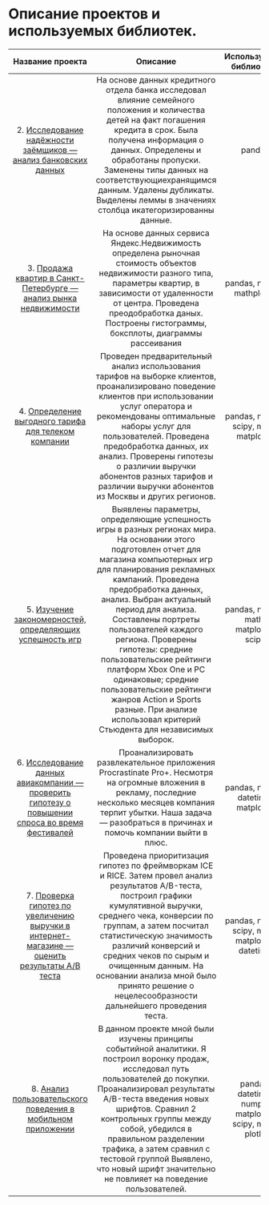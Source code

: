 # Описание проектов и используемых библиотек.

| Название проекта | Описание  | Используемые библиотеки |
| :-------------: |:------------------:| :-----:|
| 2. [Исследование надёжности заёмщиков — анализ банковских данных](https://github.com/manor477/practicum/tree/main/credit)     | На основе данных кредитного отдела банка исследовал влияние семейного положения и количества детей на факт погашения кредита в срок. Была получена информация о данных. Определены и обработаны пропуски. Заменены типы данных на соответствующиехранящимся данным. Удалены дубликаты. Выделены леммы в значениях столбца икатегоризированны данные. | pandas |
| 3. [Продажа квартир в Санкт-Петербурге — анализ рынка недвижимости](https://github.com/manor477/practicum/tree/main/apartments)     | На основе данных сервиса Яндекс.Недвижимость определена рыночная стоимость объектов недвижимости разного типа, параметры квартир, в зависимости от удаленности от центра. Проведена преодобработка даных. Построены гистограммы, боксплоты, диаграммы рассеивания    | pandas, numpy, mathplotlib |
| 4. [Определение выгодного тарифа для телеком компании](https://github.com/manor477/practicum/tree/main/telecom_tariffs) | Проведен предварительный анализ использования тарифов на выборке клиентов, проанализировано поведение клиентов при использовании услуг оператора и рекомендованы оптимальные наборы услуг для пользователей. Проведена предобработка данных, их анализ. Проверены гипотезы о различии выручки абонентов разных тарифов и различии выручки абонентов из Москвы и других регионов. | pandas, numpy, scipy, math, matplotlib |
| 5. [Изучение закономерностей, определяющих успешность игр](https://github.com/manor477/practicum/tree/main/game_industry) | Выявлены параметры, определяющие успешность игры в разных регионах мира. На основании этого подготовлен отчет для магазина компьютерных игр для планирования рекламных кампаний. Проведена предобработка данных, анализ. Выбран актуальный период для анализа. Составлены портреты пользователей каждого региона. Проверены гипотезы: средние пользовательские рейтинги платформ Xbox One и PC одинаковые; средние пользовательские рейтинги жанров Action и Sports разные. При анализе использовал критерий Стьюдента для независимых выборок. | pandas, numpy, math, matplotlib, scipy |
| 6. [Исследование данных авиакомпании — проверить гипотезу о повышении спроса во время фестивалей](https://github.com/manor477/practicum/tree/main/procrastinate_app) | Проанализировать развлекательное приложения Procrastinate Pro+. Несмотря на огромные вложения в рекламу, последние несколько месяцев компания терпит убытки. Наша задача — разобраться в причинах и помочь компании выйти в плюс. | pandas, numpy, datetime, matplotlib |
| 7. [Проверка гипотез по увеличению выручки в интернет-магазине — оценить результаты A/B теста](https://github.com/manor477/practicum/tree/main/A-B%20test) | Проведена приоритизация гипотез по фреймворкам ICE и RICE. Затем провел анализ результатов A/B-теста, построил графики кумулятивной выручки, среднего чека, конверсии по группам, а затем посчитал статистическую значимость различий конверсий и средних чеков по сырым и очищенным данным. На основании анализа мной было принято решение о нецелесообразности дальнейшего проведения теста. | pandas, numpy, scipy, math, matplotlib, datetime |
| 8. [Анализ пользовательского поведения в мобильном приложении](https://github.com/manor477/practicum/tree/main/mobile_app) | В данном проекте мной были изучены принципы событийной аналитики. Я построил воронку продаж, исследовал путь пользователей до покупки. Проанализировал результаты A/B-теста введения новых шрифтов. Сравнил 2 контрольных группы между собой, убедился в правильном разделении трафика, а затем сравнил с тестовой группой Выявлено, что новый шрифт значительно не повлияет на поведение пользователей. | pandas, datetime, numpy, matplotlib, scipy, math, plotly |
